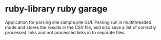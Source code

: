 # ruby-library ruby  garage
Application for parsing site sample.site GUI. Parsing run in multithreaded mode and stores the results in the CSV file, and also save a list of correctly processed links and not processed links in to separate files.

